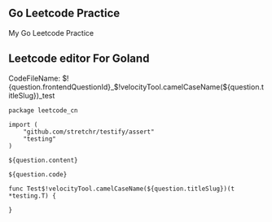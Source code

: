 ## Go Leetcode Practice

My Go Leetcode Practice

## Leetcode editor For Goland


CodeFileName: $!{question.frontendQuestionId}_$!velocityTool.camelCaseName(${question.titleSlug})_test

```
package leetcode_cn

import (
	"github.com/stretchr/testify/assert"
	"testing"
)

${question.content}

${question.code}

func Test$!velocityTool.camelCaseName(${question.titleSlug})(t *testing.T) {

}

```